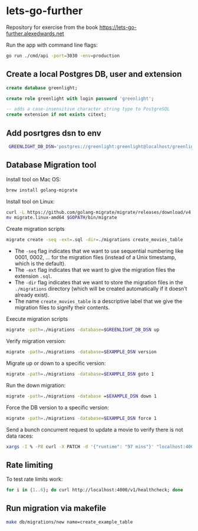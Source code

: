 # lets-go-further

Repository for exercise from the book https://lets-go-further.alexedwards.net

Run the app with command line flags:

```bash
go run ./cmd/api -port=3030 -env=production
```

## Create a local Postgres DB, user and extension

```sql
create database greenlight;

create role greenlight with login password 'greenlight';

-- adds a case-insensitive character string type to PostgreSQL
create extension if not exists citext;
```

## Add posrtgres dsn to env

```bash
 GREENLIGHT_DB_DSN='postgres://greenlight:greenlight@localhost/greenlight?sslmode=disable'
```

## Database Migration tool

Install tool on Mac OS:

```bash
brew install golang-migrate
```

Install tool on Linux:

```bash
curl -L https://github.com/golang-migrate/migrate/releases/download/v4.14.1/migrate.linux-amd64.tar.gz | tar xvz
mv migrate.linux-amd64 $GOPATH/bin/migrate
```

Create  migration scripts

```bash
migrate create -seq -ext=.sql -dir=./migrations create_movies_table
```

- The `-seq` flag indicates that we want to use sequential numbering like 0001, 0002, ... for the migration files (instead of a Unix timestamp, which is the default).
- The `-ext` flag indicates that we want to give the migration files the extension `.sql`. 
- The `-dir` flag indicates that we want to store the migration files in the `./migrations` directory (which will be created automatically if it doesn’t already exist).
- The name `create_movies_table` is a descriptive label that we give the migration files to signify their contents.

Execute migration scripts

```bash
migrate -path=./migrations -database=$GREENLIGHT_DB_DSN up
```

Verify migration version:

```bash
migrate -path=./migrations -database=$EXAMPLE_DSN version
```

Migrate up or down to a specific version:

```bash
migrate -path=./migrations -database=$EXAMPLE_DSN goto 1
```

Run the down migration:

```bash
migrate -path=./migrations -database =$EXAMPLE_DSN down 1
```

Force the DB version to a specific version:

```bash
migrate -path=./migrations -database=$EXAMPLE_DSN force 1
```

Send a bunch concurrent request to update a movie to verify there is not data races:

```bash
xargs -I % -P8 curl -X PATCH -d '{"runtime": "97 mins"}' "localhost:4000/v1/movies/4" < <(printf '%s\n' {1..8})
```

## Rate limiting

To test rate limits work:

```bash
for i in {1..6}; do curl http://localhost:4000/v1/healthcheck; done
```

## Run migration via makefile

```bash
make db/migrations/new name=create_example_table
```